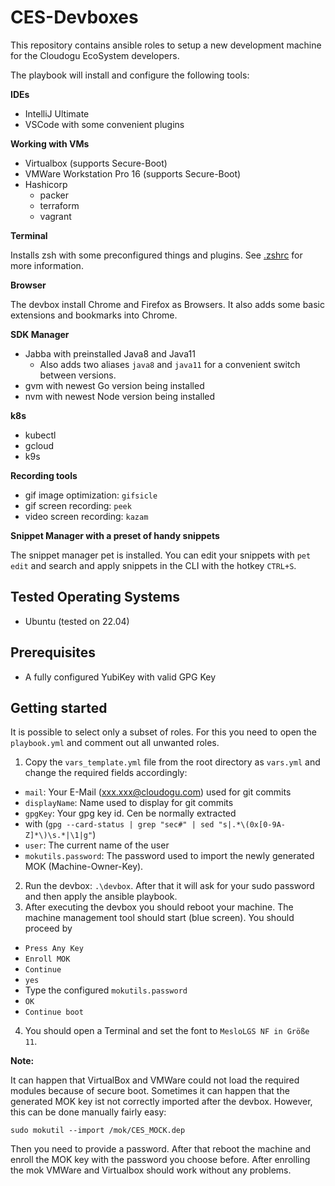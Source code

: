 # CES-Devboxes

This repository contains ansible roles to setup a new development machine for the Cloudogu EcoSystem developers.

The playbook will install and configure the following tools:

**IDEs**

- IntelliJ Ultimate
- VSCode with some convenient plugins

**Working with VMs**

- Virtualbox (supports Secure-Boot)
- VMWare Workstation Pro 16 (supports Secure-Boot)
- Hashicorp
  - packer
  - terraform
  - vagrant

**Terminal**

Installs zsh with some preconfigured things and plugins. See [.zshrc](config/zshrc) for more information.

**Browser**

The devbox install Chrome and Firefox as Browsers. It also adds some basic extensions and bookmarks into Chrome.

**SDK Manager**

- Jabba with preinstalled Java8 and Java11
  - Also adds two aliases `java8` and `java11` for a convenient switch between versions.
- gvm with newest Go version being installed
- nvm with newest Node version being installed

**k8s**

- kubectl
- gcloud
- k9s

**Recording tools**

- gif image optimization: `gifsicle`
- gif screen recording: `peek`
- video screen recording: `kazam`

**Snippet Manager with a preset of handy snippets**

The snippet manager pet is installed. You can edit your snippets with `pet edit` and search and apply snippets in the
CLI with the hotkey `CTRL+S`.

## Tested Operating Systems

* Ubuntu (tested on 22.04)

## Prerequisites

* A fully configured YubiKey with valid GPG Key

## Getting started

It is possible to select only a subset of roles. For this you need to open the `playbook.yml` and comment out all unwanted roles. 

1. Copy the `vars_template.yml` file from the root directory as `vars.yml` and change the required fields accordingly:
  - `mail`: Your E-Mail (xxx.xxx@cloudogu.com) used for git commits
  - `displayName`: Name used to display for git commits
  - `gpgKey`: Your gpg key id. Cen be normally extracted
  - with (`gpg --card-status | grep "sec#" | sed "s|.*\(0x[0-9A-Z]*\)\s.*|\1|g"`)
  - `user`: The current name of the user
  - `mokutils.password`: The password used to import the newly generated MOK (Machine-Owner-Key).
2. Run the devbox: `.\devbox`. After that it will ask for your sudo password and then apply the ansible playbook.
3. After executing the
   devbox you should reboot your machine. The machine management tool should start (blue screen). You should proceed by
  - `Press Any Key`
  - `Enroll MOK`
  - `Continue`
  - `yes`
  - Type the configured `mokutils.password`
  - `OK`
  - `Continue boot`
4. You should open a Terminal and set the font to `MesloLGS NF in Größe 11`.

**Note:**

It can happen that VirtualBox and VMWare could not load the required modules because of secure boot. Sometimes it can
happen that the generated MOK key ist not correctly imported after the devbox. However, this can be done manually fairly
easy:

```
sudo mokutil --import /mok/CES_MOCK.dep
```

Then you need to provide a password. After that reboot the machine and enroll the MOK key with the password you choose
before. After enrolling the mok VMWare and Virtualbox should work without any problems.
